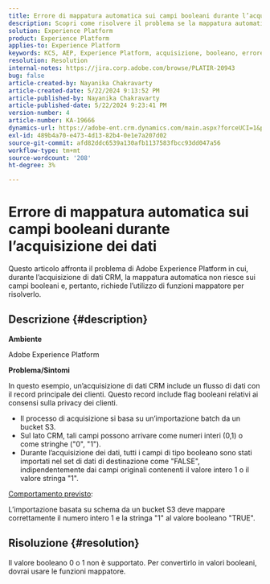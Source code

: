 ```yaml
---
title: Errore di mappatura automatica sui campi booleani durante l’acquisizione dei dati
description: Scopri come risolvere il problema se la mappatura automatica non riesce sui campi booleani durante l’acquisizione dei dati
solution: Experience Platform
product: Experience Platform
applies-to: Experience Platform
keywords: KCS, AEP, Experience Platform, acquisizione, booleano, errore
resolution: Resolution
internal-notes: https://jira.corp.adobe.com/browse/PLATIR-20943
bug: false
article-created-by: Nayanika Chakravarty
article-created-date: 5/22/2024 9:13:52 PM
article-published-by: Nayanika Chakravarty
article-published-date: 5/22/2024 9:23:41 PM
version-number: 4
article-number: KA-19666
dynamics-url: https://adobe-ent.crm.dynamics.com/main.aspx?forceUCI=1&pagetype=entityrecord&etn=knowledgearticle&id=b41f0a30-8018-ef11-9f8a-6045bd026dc7
exl-id: 489b4a70-e473-4d13-82b4-0e1e7a207d02
source-git-commit: afd82ddc6539a130afb1137583fbcc93dd047a56
workflow-type: tm+mt
source-wordcount: '208'
ht-degree: 3%

---
```


# Errore di mappatura automatica sui campi booleani durante l’acquisizione dei dati


Questo articolo affronta il problema di Adobe Experience Platform in cui, durante l’acquisizione di dati CRM, la mappatura automatica non riesce sui campi booleani e, pertanto, richiede l’utilizzo di funzioni mappatore per risolverlo.

## Descrizione {#description}


<b>Ambiente</b>

Adobe Experience Platform

<b>Problema/Sintomi</b>

In questo esempio, un’acquisizione di dati CRM include un flusso di dati con il record principale dei clienti. Questo record include flag booleani relativi ai consensi sulla privacy dei clienti.

- Il processo di acquisizione si basa su un’importazione batch da un bucket S3.
- Sul lato CRM, tali campi possono arrivare come numeri interi (0,1) o come stringhe (&quot;0&quot;, &quot;1&quot;).
- Durante l’acquisizione dei dati, tutti i campi di tipo booleano sono stati importati nel set di dati di destinazione come &quot;FALSE&quot;, indipendentemente dai campi originali contenenti il valore intero 1 o il valore stringa &quot;1&quot;.


<u>Comportamento previsto</u>:

L’importazione basata su schema da un bucket S3 deve mappare correttamente il numero intero 1 e la stringa &quot;1&quot; al valore booleano &quot;TRUE&quot;.


## Risoluzione {#resolution}


Il valore booleano 0 o 1 non è supportato. Per convertirlo in valori booleani, dovrai usare le funzioni mappatore.
